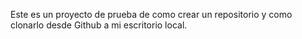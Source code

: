 Este es un proyecto de prueba de como crear un repositorio y como clonarlo desde Github a mi escritorio local.